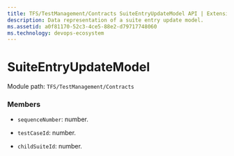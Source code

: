 ```yaml
---
title: TFS/TestManagement/Contracts SuiteEntryUpdateModel API | Extensions for Azure DevOps Services
description: Data representation of a suite entry update model.
ms.assetid: a0f81170-52c3-4ce5-88e2-d79717748060
ms.technology: devops-ecosystem
---
```


# SuiteEntryUpdateModel

Module path: `TFS/TestManagement/Contracts`

### Members

- `sequenceNumber`: number.

- `testCaseId`: number.

- `childSuiteId`: number.
